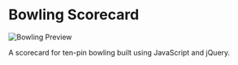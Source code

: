 
Bowling Scorecard
=================

![Bowling Preview](http://s7.postimg.org/wadx4olpn/Screen_Shot_2015_04_20_at_20_24_29.png)

A scorecard for ten-pin bowling built using JavaScript and jQuery.
